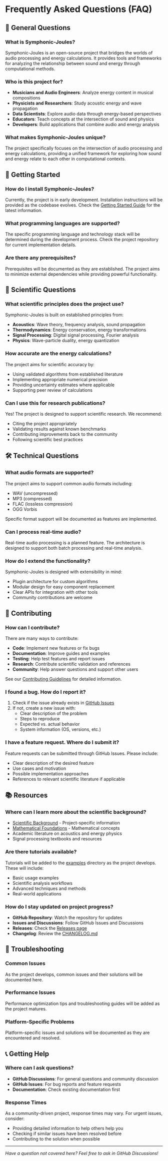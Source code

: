 # Frequently Asked Questions (FAQ)

## 🎵 General Questions

### What is Symphonic-Joules?

Symphonic-Joules is an open-source project that bridges the worlds of audio processing and energy calculations. It provides tools and frameworks for analyzing the relationship between sound and energy through computational methods.

### Who is this project for?

- **Musicians and Audio Engineers**: Analyze energy content in musical compositions
- **Physicists and Researchers**: Study acoustic energy and wave propagation
- **Data Scientists**: Explore audio data through energy-based perspectives
- **Educators**: Teach concepts at the intersection of sound and physics
- **Developers**: Build applications that combine audio and energy analysis

### What makes Symphonic-Joules unique?

The project specifically focuses on the intersection of audio processing and energy calculations, providing a unified framework for exploring how sound and energy relate to each other in computational contexts.

## 🚀 Getting Started

### How do I install Symphonic-Joules?

Currently, the project is in early development. Installation instructions will be provided as the codebase evolves. Check the [Getting Started Guide](getting-started.md) for the latest information.

### What programming languages are supported?

The specific programming language and technology stack will be determined during the development process. Check the project repository for current implementation details.

### Are there any prerequisites?

Prerequisites will be documented as they are established. The project aims to minimize external dependencies while providing powerful functionality.

## 🔬 Scientific Questions

### What scientific principles does the project use?

Symphonic-Joules is built on established principles from:
- **Acoustics**: Wave theory, frequency analysis, sound propagation
- **Thermodynamics**: Energy conservation, energy transformations
- **Signal Processing**: Digital signal processing, Fourier analysis
- **Physics**: Wave-particle duality, energy quantization

### How accurate are the energy calculations?

The project aims for scientific accuracy by:
- Using validated algorithms from established literature
- Implementing appropriate numerical precision
- Providing uncertainty estimates where applicable
- Supporting peer review of calculations

### Can I use this for research publications?

Yes! The project is designed to support scientific research. We recommend:
- Citing the project appropriately
- Validating results against known benchmarks
- Contributing improvements back to the community
- Following scientific best practices

## 🛠️ Technical Questions

### What audio formats are supported?

The project aims to support common audio formats including:
- WAV (uncompressed)
- MP3 (compressed)
- FLAC (lossless compression)
- OGG Vorbis

Specific format support will be documented as features are implemented.

### Can I process real-time audio?

Real-time audio processing is a planned feature. The architecture is designed to support both batch processing and real-time analysis.

### How do I extend the functionality?

Symphonic-Joules is designed with extensibility in mind:
- Plugin architecture for custom algorithms
- Modular design for easy component replacement
- Clear APIs for integration with other tools
- Community contributions are welcome

## 🤝 Contributing

### How can I contribute?

There are many ways to contribute:
- **Code**: Implement new features or fix bugs
- **Documentation**: Improve guides and examples
- **Testing**: Help test features and report issues
- **Research**: Contribute scientific validation and references
- **Community**: Help answer questions and support other users

See our [Contributing Guidelines](../CONTRIBUTING.md) for detailed information.

### I found a bug. How do I report it?

1. Check if the issue already exists in [GitHub Issues](https://github.com/JaclynCodes/Symphonic-Joules/issues)
2. If not, create a new issue with:
   - Clear description of the problem
   - Steps to reproduce
   - Expected vs. actual behavior
   - System information (OS, versions, etc.)

### I have a feature request. Where do I submit it?

Feature requests can be submitted through GitHub Issues. Please include:
- Clear description of the desired feature
- Use cases and motivation
- Possible implementation approaches
- References to relevant scientific literature if applicable

## 📚 Resources

### Where can I learn more about the scientific background?

- [Scientific Background](scientific-background.md) - Project-specific information
- [Mathematical Foundations](mathematical-foundations.md) - Mathematical concepts
- Academic literature on acoustics and energy physics
- Signal processing textbooks and resources

### Are there tutorials available?

Tutorials will be added to the [examples](examples/) directory as the project develops. These will include:
- Basic usage examples
- Scientific analysis workflows
- Advanced techniques and methods
- Real-world applications

### How do I stay updated on project progress?

- **GitHub Repository**: Watch the repository for updates
- **Issues and Discussions**: Follow GitHub Issues and Discussions
- **Releases**: Check the [Releases page](https://github.com/JaclynCodes/Symphonic-Joules/releases)
- **Changelog**: Review the [CHANGELOG.md](../CHANGELOG.md)

## 🔧 Troubleshooting

### Common Issues

As the project develops, common issues and their solutions will be documented here.

### Performance Issues

Performance optimization tips and troubleshooting guides will be added as the project matures.

### Platform-Specific Problems

Platform-specific issues and solutions will be documented as they are encountered and resolved.

## 📞 Getting Help

### Where can I ask questions?

- **GitHub Discussions**: For general questions and community discussion
- **GitHub Issues**: For bug reports and feature requests
- **Documentation**: Check existing documentation first

### Response Times

As a community-driven project, response times may vary. For urgent issues, consider:
- Providing detailed information to help others help you
- Checking if similar issues have been resolved before
- Contributing to the solution when possible

---

*Have a question not covered here? Feel free to ask in GitHub Discussions!*